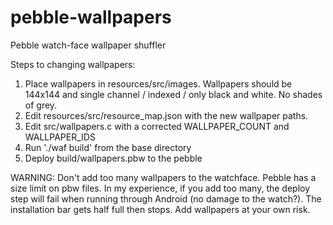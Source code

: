 pebble-wallpapers
=================
Pebble watch-face wallpaper shuffler

Steps to changing wallpapers:
1) Place wallpapers in resources/src/images. Wallpapers should be 144x144 and single channel / indexed / only black and white. No shades of grey.
2) Edit resources/src/resource_map.json with the new wallpaper paths.
3) Edit src/wallpapers.c with a corrected WALLPAPER_COUNT and WALLPAPER_IDS
4) Run './waf build' from the base directory
5) Deploy build/wallpapers.pbw to the pebble

WARNING:
Don't add too many wallpapers to the watchface. Pebble has a size limit on pbw files. In my experience, if you add too many, the deploy step will fail when running through Android (no damage to the watch?). The installation bar gets half full then stops. Add wallpapers at your own risk.
